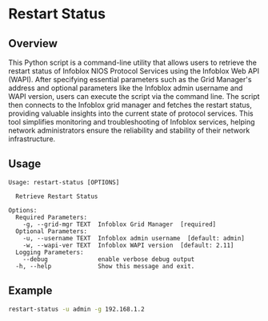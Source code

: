 # Restart Status

## Overview

This Python script is a command-line utility that allows users to retrieve the restart status of Infoblox NIOS Protocol
Services using the Infoblox Web API (WAPI). After specifying essential parameters such as the Grid Manager's address and
optional parameters like the Infoblox admin username and WAPI version, users can execute the script via the command
line. The script then connects to the Infoblox grid manager and fetches the restart status, providing valuable insights
into the current state of protocol services. This tool simplifies monitoring and troubleshooting of Infoblox services,
helping network administrators ensure the reliability and stability of their network infrastructure.

## Usage

```
Usage: restart-status [OPTIONS]

  Retrieve Restart Status

Options:
  Required Parameters: 
    -g, --grid-mgr TEXT  Infoblox Grid Manager  [required]
  Optional Parameters: 
    -u, --username TEXT  Infoblox admin username  [default: admin]
    -w, --wapi-ver TEXT  Infoblox WAPI version  [default: 2.11]
  Logging Parameters: 
    --debug              enable verbose debug output
  -h, --help             Show this message and exit.

```

## Example

```sh
restart-status -u admin -g 192.168.1.2
```

